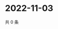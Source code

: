 # 2022-11-03

共 0 条

<!-- BEGIN WEIBO -->
<!-- 最后更新时间 Thu Nov 03 2022 03:00:48 GMT+0800 (China Standard Time) -->

<!-- END WEIBO -->
